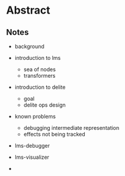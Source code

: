 # Abstract

## Notes

- background

- introduction to lms
    - sea of nodes
    - transformers
- introduction to delite
    - goal 
    - delite ops design
- known problems
    - debugging intermediate representation
    - effects not being tracked

- lms-debugger
- lms-visualizer
-  

 
